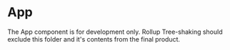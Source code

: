 # App
The App component is for development only.  Rollup Tree-shaking should exclude this folder and it's
contents from the final product.
